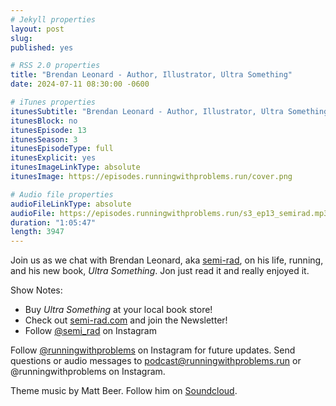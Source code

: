 ```yaml
---
# Jekyll properties
layout: post
slug:
published: yes

# RSS 2.0 properties
title: "Brendan Leonard - Author, Illustrator, Ultra Something"
date: 2024-07-11 08:30:00 -0600

# iTunes properties
itunesSubtitle: "Brendan Leonard - Author, Illustrator, Ultra Something"
itunesBlock: no
itunesEpisode: 13
itunesSeason: 3
itunesEpisodeType: full
itunesExplicit: yes
itunesImageLinkType: absolute
itunesImage: https://episodes.runningwithproblems.run/cover.png

# Audio file properties
audioFileLinkType: absolute
audioFile: https://episodes.runningwithproblems.run/s3_ep13_semirad.mp3
duration: "1:05:47"
length: 3947
---
```


Join us as we chat with Brendan Leonard, aka [semi-rad](https://semi-rad.com), on his life, running, and his new book, _Ultra Something_. Jon just read it and really enjoyed it.

Show Notes:

- Buy _Ultra Something_ at your local book store!
- Check out [semi-rad.com](https://semi-rad.com) and join the Newsletter!
- Follow [@semi_rad](https://www.instagram.com/semi_rad/) on Instagram

Follow [@runningwithproblems](https://www.instagram.com/runningwithproblems/) on Instagram for future updates. Send questions or audio messages to podcast@runningwithproblems.run or @runningwithproblems on Instagram.

Theme music by Matt Beer. Follow him on [Soundcloud](https://soundcloud.com/mattbeermusic).
